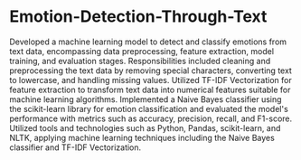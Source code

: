 # Emotion-Detection-Through-Text

Developed a machine learning model to detect and classify emotions from text data, encompassing data preprocessing, feature extraction, model training, and evaluation stages. Responsibilities included cleaning and preprocessing the text data by removing special characters, converting text to lowercase, and handling missing values. Utilized TF-IDF Vectorization for feature extraction to transform text data into numerical features suitable for machine learning algorithms. Implemented a Naive Bayes classifier using the scikit-learn library for emotion classification and evaluated the model's performance with metrics such as accuracy, precision, recall, and F1-score. Utilized tools and technologies such as Python, Pandas, scikit-learn, and NLTK, applying machine learning techniques including the Naive Bayes classifier and TF-IDF Vectorization.
